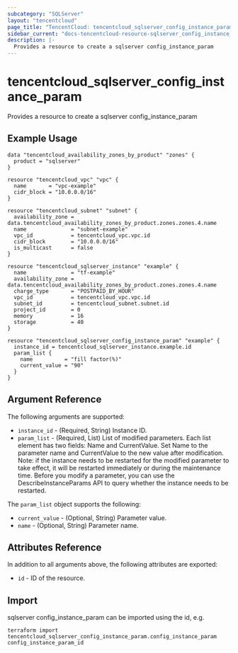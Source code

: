 ```yaml
---
subcategory: "SQLServer"
layout: "tencentcloud"
page_title: "TencentCloud: tencentcloud_sqlserver_config_instance_param"
sidebar_current: "docs-tencentcloud-resource-sqlserver_config_instance_param"
description: |-
  Provides a resource to create a sqlserver config_instance_param
---
```


# tencentcloud_sqlserver_config_instance_param

Provides a resource to create a sqlserver config_instance_param

## Example Usage

```hcl
data "tencentcloud_availability_zones_by_product" "zones" {
  product = "sqlserver"
}

resource "tencentcloud_vpc" "vpc" {
  name       = "vpc-example"
  cidr_block = "10.0.0.0/16"
}

resource "tencentcloud_subnet" "subnet" {
  availability_zone = data.tencentcloud_availability_zones_by_product.zones.zones.4.name
  name              = "subnet-example"
  vpc_id            = tencentcloud_vpc.vpc.id
  cidr_block        = "10.0.0.0/16"
  is_multicast      = false
}

resource "tencentcloud_sqlserver_instance" "example" {
  name              = "tf-example"
  availability_zone = data.tencentcloud_availability_zones_by_product.zones.zones.4.name
  charge_type       = "POSTPAID_BY_HOUR"
  vpc_id            = tencentcloud_vpc.vpc.id
  subnet_id         = tencentcloud_subnet.subnet.id
  project_id        = 0
  memory            = 16
  storage           = 40
}

resource "tencentcloud_sqlserver_config_instance_param" "example" {
  instance_id = tencentcloud_sqlserver_instance.example.id
  param_list {
    name          = "fill factor(%)"
    current_value = "90"
  }
}
```

## Argument Reference

The following arguments are supported:

* `instance_id` - (Required, String) Instance ID.
* `param_list` - (Required, List) List of modified parameters. Each list element has two fields: Name and CurrentValue. Set Name to the parameter name and CurrentValue to the new value after modification. Note: if the instance needs to be restarted for the modified parameter to take effect, it will be restarted immediately or during the maintenance time. Before you modify a parameter, you can use the DescribeInstanceParams API to query whether the instance needs to be restarted.

The `param_list` object supports the following:

* `current_value` - (Optional, String) Parameter value.
* `name` - (Optional, String) Parameter name.

## Attributes Reference

In addition to all arguments above, the following attributes are exported:

* `id` - ID of the resource.



## Import

sqlserver config_instance_param can be imported using the id, e.g.

```
terraform import tencentcloud_sqlserver_config_instance_param.config_instance_param config_instance_param_id
```

